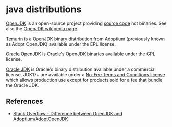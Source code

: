 # java distributions

[OpenJDK](https://openjdk.org/) is an open-source project providing [source code](https://github.com/openjdk/jdk) not binaries. See also the [OpenJDK wikipedia page](https://en.wikipedia.org/wiki/OpenJDK).

[Temurin](https://adoptium.net/) is a OpenJDK binary distribution from Adoptium (previously known as Adopt OpenJDK) available under the EPL license.

[Oracle OpenJDK](https://jdk.java.net/) is Oracle's OpenJDK binaries available under the GPL license.

[Oracle JDK](https://www.oracle.com/java/technologies/downloads/) is Oracle's binary distribution available under a commercial license. JDK17+ are available under a [No-Fee Terms and Conditions license](https://blogs.oracle.com/cloud-infrastructure/post/introducing-free-java-license) which allows production use except for products sold for a fee that bundle the Oracle JDK.

## References

- [Stack Overflow - Difference between OpenJDK and Adoptium/AdoptOpenJDK](https://stackoverflow.com/questions/52431764/difference-between-openjdk-and-adoptium-adoptopenjdk)
